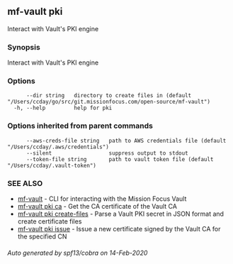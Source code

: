 ## mf-vault pki

Interact with Vault's PKI engine

### Synopsis

Interact with Vault's PKI engine

### Options

```
      --dir string   directory to create files in (default "/Users/ccday/go/src/git.missionfocus.com/open-source/mf-vault")
  -h, --help         help for pki
```

### Options inherited from parent commands

```
      --aws-creds-file string   path to AWS credentials file (default "/Users/ccday/.aws/credentials")
      --silent                  suppress output to stdout
      --token-file string       path to vault token file (default "/Users/ccday/.vault-token")
```

### SEE ALSO

* [mf-vault](mf-vault.md)	 - CLI for interacting with the Mission Focus Vault
* [mf-vault pki ca](mf-vault_pki_ca.md)	 - Get the CA certificate of the Vault CA
* [mf-vault pki create-files](mf-vault_pki_create-files.md)	 - Parse a Vault PKI secret in JSON format and create certificate files
* [mf-vault pki issue](mf-vault_pki_issue.md)	 - Issue a new certificate signed by the Vault CA for the specified CN

###### Auto generated by spf13/cobra on 14-Feb-2020
